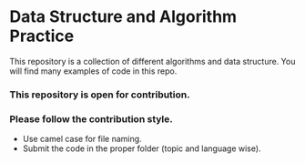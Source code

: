 # Data Structure and Algorithm Practice
This repository is a collection of different algorithms and data structure. You will find many examples of code in this repo.

### This repository is open for contribution.
### Please follow the contribution style.
- Use camel case for file naming.
- Submit the code in the proper folder (topic and language wise).
